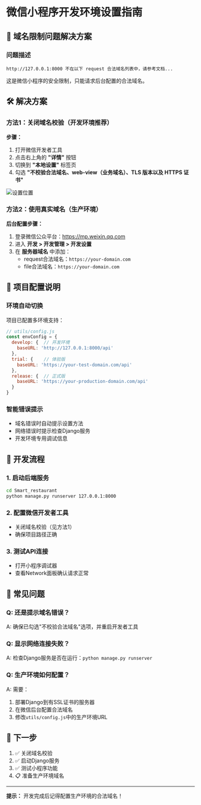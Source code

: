 # 微信小程序开发环境设置指南

## 🚨 域名限制问题解决方案

### 问题描述
```
http://127.0.0.1:8000 不在以下 request 合法域名列表中，请参考文档...
```

这是微信小程序的安全限制，只能请求后台配置的合法域名。

## 🛠️ 解决方案

### 方法1：关闭域名校验（开发环境推荐）

**步骤：**
1. 打开微信开发者工具
2. 点击右上角的 **"详情"** 按钮
3. 切换到 **"本地设置"** 标签页
4. 勾选 **"不校验合法域名、web-view（业务域名）、TLS 版本以及 HTTPS 证书"**

![设置位置](https://developers.weixin.qq.com/miniprogram/dev/image/devtools2/setting.png)

### 方法2：使用真实域名（生产环境）

**后台配置步骤：**
1. 登录微信公众平台：https://mp.weixin.qq.com
2. 进入 **开发 > 开发管理 > 开发设置**
3. 在 **服务器域名** 中添加：
   - request合法域名：`https://your-domain.com`
   - file合法域名：`https://your-domain.com`

## 🔧 项目配置说明

### 环境自动切换
项目已配置多环境支持：

```javascript
// utils/config.js
const envConfig = {
  develop: {  // 开发环境
    baseURL: 'http://127.0.0.1:8000/api'
  },
  trial: {    // 体验版
    baseURL: 'https://your-test-domain.com/api'
  },
  release: {  // 正式版
    baseURL: 'https://your-production-domain.com/api'
  }
}
```

### 智能错误提示
- 域名错误时自动提示设置方法
- 网络错误时提示检查Django服务
- 开发环境专用调试信息

## 🚀 开发流程

### 1. 启动后端服务
```bash
cd Smart_restaurant
python manage.py runserver 127.0.0.1:8000
```

### 2. 配置微信开发者工具
- 关闭域名校验（见方法1）
- 确保项目路径正确

### 3. 测试API连接
- 打开小程序调试器
- 查看Network面板确认请求正常

## 📝 常见问题

### Q: 还是提示域名错误？
A: 确保已勾选"不校验合法域名"选项，并重启开发者工具

### Q: 显示网络连接失败？
A: 检查Django服务是否在运行：`python manage.py runserver`

### Q: 生产环境如何配置？
A: 需要：
1. 部署Django到有SSL证书的服务器
2. 在微信后台配置合法域名
3. 修改`utils/config.js`中的生产环境URL

## 🎯 下一步

1. ✅ 关闭域名校验
2. ✅ 启动Django服务
3. ✅ 测试小程序功能
4. 📋 准备生产环境域名

---

**提示：** 开发完成后记得配置生产环境的合法域名！ 